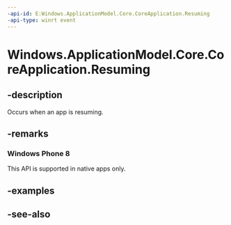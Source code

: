 ----api-id: E:Windows.ApplicationModel.Core.CoreApplication.Resuming
-api-type: winrt event
---<!-- Event syntaxstatic public event Windows.Foundation.EventHandler Resuming<object>--># Windows.ApplicationModel.Core.CoreApplication.Resuming## -descriptionOccurs when an app is resuming.## -remarks### Windows Phone 8This API is supported in native apps only.## -examples## -see-also